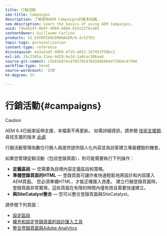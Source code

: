 ```yaml
---
title: 行銷活動
seo-title: Campaigns
description: 了解使用AEM Campaigns的基本知識。
seo-description: Learn the basics of using AEM Campaigns.
uuid: f4be814f-8b0f-4089-88bb-0141227bce02
contentOwner: Guillaume Carlino
products: SG_EXPERIENCEMANAGER/6.4/SITES
topic-tags: personalization
content-type: reference
discoiquuid: 4a3a2ad7-40b0-4f19-a012-167453f58bc2
exl-id: 2bc23d5a-11ee-4d29-be3d-1a8cac306aa6
source-git-commit: c5b816d74c6f02f85476d16868844f39b4c47996
workflow-type: tm+mt
source-wordcount: '178'
ht-degree: 3%

---
```


# 行銷活動{#campaigns}

>[!CAUTION]
>
>AEM 6.4已結束延伸支援，本檔案不再更新。 如需詳細資訊，請參閱 [技術支援期](https://helpx.adobe.com//tw/support/programs/eol-matrix.html). 尋找支援的版本 [此處](https://experienceleague.adobe.com/docs/).

行銷活動管理為數位行銷人員提供提供個人化內容並為訪客建立專屬體驗的機會。

如果您管理促銷活動（包括登錄頁面），則可能需要執行下列操作：

* **定義區段**  — 您需要為目標內容定義區段和策略。
* **準備登錄頁面的HTML**  — 登錄頁面可讓作者快速輕鬆地將設計和內容匯入AEM頁面。 您必須準備HTML，才能正確匯入資產。 建立行銷登錄頁面時，登錄頁面非常實用，這些頁面在有限的時間內僅有效且需要快速建立。
* **與SiteCatalyst整合**  — 您可以整合登錄頁面與SiteCatalyst。

請參閱下列頁面：

* [設定區段](/help/sites-administering/campaign-segmentation.md)
* [擴充和設定登錄頁面的設計匯入工具](/help/sites-administering/extending-the-design-importer-for-landingpages.md)
* [整合登錄頁面與Adobe Analytics](/help/sites-administering/integrating-landing-pages-with-adobe-analytics.md)
